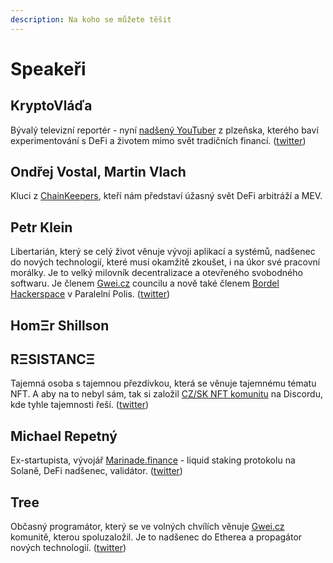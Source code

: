 ```yaml
---
description: Na koho se můžete těšit
---
```


# Speakeři

## KryptoVláďa

Bývalý televizní reportér - nyní [nadšený YouTuber](https://www.youtube.com/channel/UC827_PQYRRGxvqtN7Bh2yaQ) z plzeňska, kterého baví experimentování s DeFi a životem mimo svět tradičních financí. \([twitter](https://twitter.com/PinkerVladimir)\)

## Ondřej Vostal, Martin Vlach

Kluci z [ChainKeepers](https://www.chainkeepers.io/), kteří nám představí úžasný svět DeFi arbitráží a MEV.

## Petr Klein

Libertarián, který se celý život věnuje vývoji aplikací a systémů, nadšenec do nových technologií, které musí okamžitě zkoušet, i na úkor své pracovní morálky. Je to velký milovník decentralizace a otevřeného svobodného softwaru. Je členem [Gwei.cz](https://gwei.cz) councilu a nově také členem [Bordel Hackerspace](https://bordel.paralelnipolis.cz/#/) v Paralelní Polis. \([twitter](https://twitter.com/kleinpetr_com)\)

## HomΞr Shillson

## RΞSISTANCΞ

Tajemná osoba s tajemnou přezdívkou, která se věnuje tajemnému tématu NFT. A aby na to nebyl sám, tak si založil [CZ/SK NFT komunitu](https://discord.gg/FywYSvmmeJ) na Discordu, kde tyhle tajemnosti řeší. \([twitter](https://twitter.com/reesistancee)\)

## Michael Repetný

Ex-startupista, vývojář [Marinade.finance](https://marinade.finance/) - liquid staking protokolu na Solaně, DeFi nadšenec, validátor. \([twitter](https://twitter.com/repetny)\)

## Tree

Občasný programátor, který se ve volných chvílích věnuje [Gwei.cz](https://gwei.cz) komunitě, kterou spoluzaložil. Je to nadšenec do Etherea a propagátor nových technologií. \([twitter](https://twitter.com/treecz)\)

